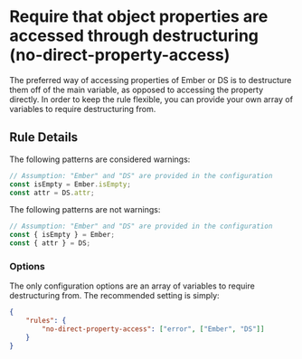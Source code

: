 # Require that object properties are accessed through destructuring (no-direct-property-access)

The preferred way of accessing properties of Ember or DS is to destructure them off of the main variable, as opposed to accessing the property directly.  In order to keep the rule flexible, you can provide your own array of variables to require destructuring from.

## Rule Details

The following patterns are considered warnings:

```javascript
// Assumption: "Ember" and "DS" are provided in the configuration
const isEmpty = Ember.isEmpty;
const attr = DS.attr;
```

The following patterns are not warnings:

```javascript
// Assumption: "Ember" and "DS" are provided in the configuration
const { isEmpty } = Ember;
const { attr } = DS;
```

### Options

The only configuration options are an array of variables to require destructuring from.  The recommended setting is simply:

```json
{
    "rules": {
        "no-direct-property-access": ["error", ["Ember", "DS"]]
    }
}
```
